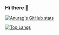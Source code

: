 ### Hi there 👋

[![Anurag's GitHub stats](https://github-readme-stats.vercel.app/api?username=jeronimogarcia)](https://github.com/anuraghazra/github-readme-stats)

[![Top Langs](https://github-readme-stats.vercel.app/api/top-langs/?username=jeronimogarcia)](https://github.com/anuraghazra/github-readme-stats)

<!--
**jeronimogarcia/jeronimogarcia** is a ✨ _special_ ✨ repository because its `README.md` (this file) appears on your GitHub profile.

Here are some ideas to get you started:

- 🔭 I’m currently working on ...
- 🌱 I’m currently learning ...
- 👯 I’m looking to collaborate on ...
- 🤔 I’m looking for help with ...
- 💬 Ask me about ...
- 📫 How to reach me: ...
- 😄 Pronouns: ...
- ⚡ Fun fact: ...
-->
